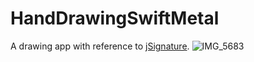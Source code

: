 # HandDrawingSwiftMetal
A drawing app with reference to [jSignature](https://willowsystems.github.io/jSignature/#/about/linesmoothing/).
![IMG_5683](https://user-images.githubusercontent.com/51893896/143883969-2b349f64-04d7-4b3a-95bd-7b97f9ccd178.PNG)

